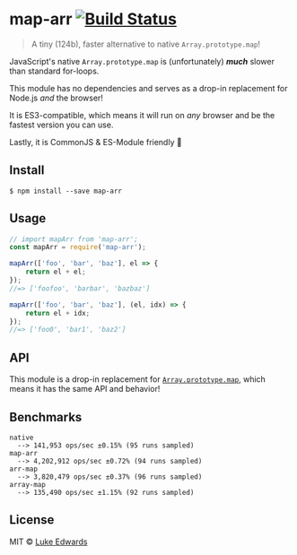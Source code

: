 # map-arr [![Build Status](https://travis-ci.org/lukeed/map-str.svg?branch=master)](https://travis-ci.org/lukeed/map-str)

> A tiny (124b), faster alternative to native `Array.prototype.map`!

JavaScript's native `Array.prototype.map` is (unfortunately) ***much*** slower than standard for-loops.

This module has no dependencies and serves as a drop-in replacement for Node.js _and_ the browser!

It is ES3-compatible, which means it will run on _any_ browser and be the fastest version you can use.

Lastly, it is CommonJS & ES-Module friendly :tada:


## Install

```
$ npm install --save map-arr
```


## Usage

```js
// import mapArr from 'map-arr';
const mapArr = require('map-arr');

mapArr(['foo', 'bar', 'baz'], el => {
	return el + el;
});
//=> ['foofoo', 'barbar', 'bazbaz']

mapArr(['foo', 'bar', 'baz'], (el, idx) => {
	return el + idx;
});
//=> ['foo0', 'bar1', 'baz2']
```


## API

This module is a drop-in replacement for [`Array.prototype.map`](https://developer.mozilla.org/en-US/docs/Web/JavaScript/Reference/Global_Objects/Array/map), which means it has the same API and behavior!


## Benchmarks

```
native
  --> 141,953 ops/sec ±0.15% (95 runs sampled)
map-arr
  --> 4,202,912 ops/sec ±0.72% (94 runs sampled)
arr-map
  --> 3,820,479 ops/sec ±0.37% (96 runs sampled)
array-map
  --> 135,490 ops/sec ±1.15% (92 runs sampled)
```


## License

MIT © [Luke Edwards](http://lukeed.com)
